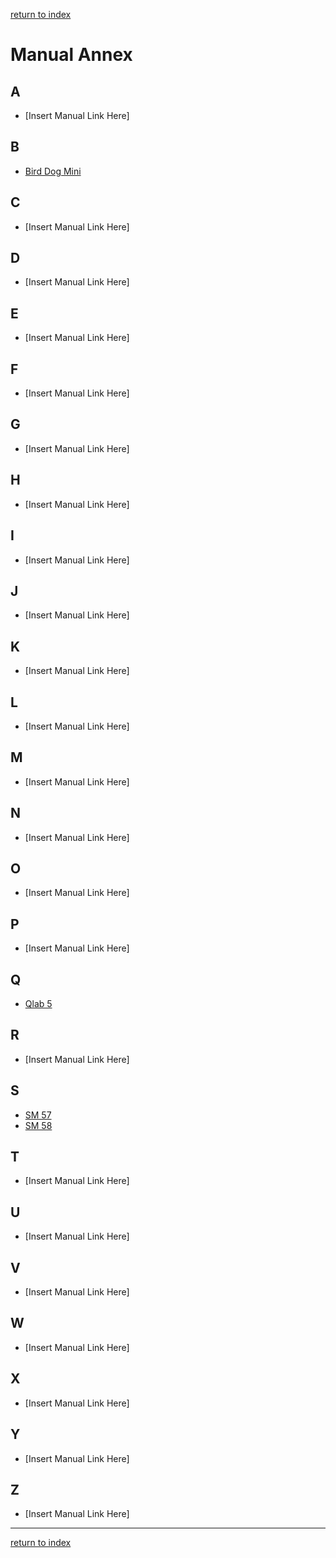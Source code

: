 [return to index](../../index.md)
# Manual Annex

## A
- [Insert Manual Link Here]

## B
- [Bird Dog Mini](../../assets/birddogmini_manual.pdf)


## C
- [Insert Manual Link Here]

## D
- [Insert Manual Link Here]

## E
- [Insert Manual Link Here]

## F
- [Insert Manual Link Here]

## G
- [Insert Manual Link Here]

## H
- [Insert Manual Link Here]

## I
- [Insert Manual Link Here]

## J
- [Insert Manual Link Here]

## K
- [Insert Manual Link Here]

## L
- [Insert Manual Link Here]

## M
- [Insert Manual Link Here]

## N
- [Insert Manual Link Here]

## O
- [Insert Manual Link Here]

## P
- [Insert Manual Link Here]

## Q
- [Qlab 5](https://qlab.app/docs/v5/)

## R
- [Insert Manual Link Here]

## S
- [SM 57](../../assets/sm57_manual.pdf)
- [SM 58](../../assets/)

## T
- [Insert Manual Link Here]

## U
- [Insert Manual Link Here]

## V
- [Insert Manual Link Here]

## W
- [Insert Manual Link Here]

## X
- [Insert Manual Link Here]

## Y
- [Insert Manual Link Here]

## Z
- [Insert Manual Link Here]

---
[return to index](../../index.md)